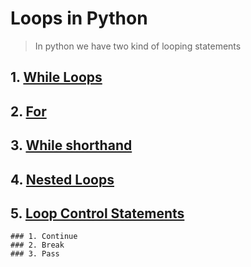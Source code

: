 # Loops in Python

> In python we have two kind of looping statements
## 1. [While Loops](https://github.com/abhishekpshenoy/Python/blob/main/Loops/While.py)
## 2. [For](https://github.com/abhishekpshenoy/Python/blob/main/Loops/For.py)
## 3. [While shorthand](https://github.com/abhishekpshenoy/Python/blob/main/Loops/While_shorthand.py)
## 4. [Nested Loops](https://github.com/abhishekpshenoy/Python/blob/main/Loops/Nested_for.py)
## 5. [Loop Control Statements](https://github.com/abhishekpshenoy/Python/blob/main/Loops/loop_controler.py)
	### 1. Continue
	### 2. Break
	### 3. Pass
